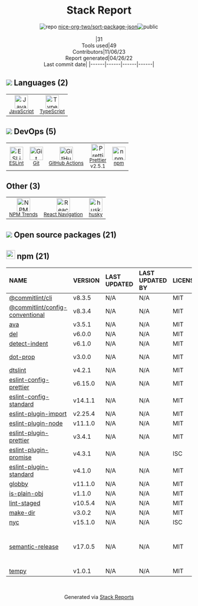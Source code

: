 <!--
--- Readme.md Snippet without images Start ---
## Tech Stack
nice-org-two/sort-package-json is built on the following main stack:
- [JavaScript](https://developer.mozilla.org/en-US/docs/Web/JavaScript) – Languages
- [TypeScript](http://www.typescriptlang.org) – Languages
- [ESLint](http://eslint.org/) – Code Review
- [React Navigation](https://reactnavigation.org/) – Cross-Platform Mobile Tools
- [Prettier](https://prettier.io/) – Code Review
- [GitHub Actions](https://github.com/features/actions) – Continuous Integration

Full tech stack [here](/tech.md)
--- Readme.md Snippet without images End ---

--- Readme.md Snippet with images Start ---
## Tech Stack
nice-org-two/sort-package-json is built on the following main stack:
- <img width='25' height='25' src='https://img.stackshare.io/service/1209/javascript.jpeg' alt='JavaScript'/> [JavaScript](https://developer.mozilla.org/en-US/docs/Web/JavaScript) – Languages
- <img width='25' height='25' src='https://img.stackshare.io/service/1612/bynNY5dJ.jpg' alt='TypeScript'/> [TypeScript](http://www.typescriptlang.org) – Languages
- <img width='25' height='25' src='https://img.stackshare.io/service/3337/Q4L7Jncy.jpg' alt='ESLint'/> [ESLint](http://eslint.org/) – Code Review
- <img width='25' height='25' src='https://img.stackshare.io/service/6422/react-navigation.png' alt='React Navigation'/> [React Navigation](https://reactnavigation.org/) – Cross-Platform Mobile Tools
- <img width='25' height='25' src='https://img.stackshare.io/service/7035/default_66f265943abed56bcdbfca1c866a4261b1fbb063.jpg' alt='Prettier'/> [Prettier](https://prettier.io/) – Code Review
- <img width='25' height='25' src='https://img.stackshare.io/service/11563/actions.png' alt='GitHub Actions'/> [GitHub Actions](https://github.com/features/actions) – Continuous Integration

Full tech stack [here](/tech.md)
--- Readme.md Snippet with images End ---
-->
<div align="center">

# Stack Report
![](https://img.stackshare.io/repo.svg "repo") [nice-org-two/sort-package-json](https://github.com/nice-org-two/sort-package-json)![](https://img.stackshare.io/public_badge.svg "public")
<br/><br/>
|31<br/>Tools used|49<br/>Contributors|11/06/23 <br/>Report generated|04/26/22<br/>Last commit date|
|------|------|------|------|
</div>

## <img src='https://img.stackshare.io/languages.svg'/> Languages (2)
<table><tr>
  <td align='center'>
  <img width='36' height='36' src='https://img.stackshare.io/service/1209/javascript.jpeg' alt='JavaScript'>
  <br>
  <sub><a href="https://developer.mozilla.org/en-US/docs/Web/JavaScript">JavaScript</a></sub>
  <br>
  <sub></sub>
</td>

<td align='center'>
  <img width='36' height='36' src='https://img.stackshare.io/service/1612/bynNY5dJ.jpg' alt='TypeScript'>
  <br>
  <sub><a href="http://www.typescriptlang.org">TypeScript</a></sub>
  <br>
  <sub></sub>
</td>

</tr>
</table>

## <img src='https://img.stackshare.io/devops.svg'/> DevOps (5)
<table><tr>
  <td align='center'>
  <img width='36' height='36' src='https://img.stackshare.io/service/3337/Q4L7Jncy.jpg' alt='ESLint'>
  <br>
  <sub><a href="http://eslint.org/">ESLint</a></sub>
  <br>
  <sub></sub>
</td>

<td align='center'>
  <img width='36' height='36' src='https://img.stackshare.io/service/1046/git.png' alt='Git'>
  <br>
  <sub><a href="http://git-scm.com/">Git</a></sub>
  <br>
  <sub></sub>
</td>

<td align='center'>
  <img width='36' height='36' src='https://img.stackshare.io/service/11563/actions.png' alt='GitHub Actions'>
  <br>
  <sub><a href="https://github.com/features/actions">GitHub Actions</a></sub>
  <br>
  <sub></sub>
</td>

<td align='center'>
  <img width='36' height='36' src='https://img.stackshare.io/service/7035/default_66f265943abed56bcdbfca1c866a4261b1fbb063.jpg' alt='Prettier'>
  <br>
  <sub><a href="https://prettier.io/">Prettier</a></sub>
  <br>
  <sub>v2.5.1</sub>
</td>

<td align='center'>
  <img width='36' height='36' src='https://img.stackshare.io/service/1120/lejvzrnlpb308aftn31u.png' alt='npm'>
  <br>
  <sub><a href="https://www.npmjs.com/">npm</a></sub>
  <br>
  <sub></sub>
</td>

</tr>
</table>

## Other (3)
<table><tr>
  <td align='center'>
  <img width='36' height='36' src='https://img.stackshare.io/service/12294/empty-logo-square.png' alt='NPM Trends'>
  <br>
  <sub><a href="https://www.npmtrends.com/">NPM Trends</a></sub>
  <br>
  <sub></sub>
</td>

<td align='center'>
  <img width='36' height='36' src='https://img.stackshare.io/service/6422/react-navigation.png' alt='React Navigation'>
  <br>
  <sub><a href="https://reactnavigation.org/">React Navigation</a></sub>
  <br>
  <sub></sub>
</td>

<td align='center'>
  <img width='36' height='36' src='https://img.stackshare.io/service/9527/5502029.jpeg' alt='husky'>
  <br>
  <sub><a href="https://github.com/typicode/husky">husky</a></sub>
  <br>
  <sub></sub>
</td>

</tr>
</table>


## <img src='https://img.stackshare.io/group.svg' /> Open source packages (21)</h2>

## <img width='24' height='24' src='https://img.stackshare.io/service/1120/lejvzrnlpb308aftn31u.png'/> npm (21)

|NAME|VERSION|LAST UPDATED|LAST UPDATED BY|LICENSE|VULNERABILITIES|
|:------|:------|:------|:------|:------|:------|
|[@commitlint/cli](https://github.com/conventional-changelog/commitlint)|v8.3.5|N/A|N/A |MIT|N/A|
|[@commitlint/config-conventional](https://github.com/conventional-changelog/commitlint)|v8.3.4|N/A|N/A |MIT|N/A|
|[ava](https://avajs.dev)|v3.5.1|N/A|N/A |MIT|N/A|
|[del](https://github.com/sindresorhus/del)|v6.0.0|N/A|N/A |MIT|N/A|
|[detect-indent](https://github.com/sindresorhus/detect-indent)|v6.1.0|N/A|N/A |MIT|N/A|
|[dot-prop](https://github.com/sindresorhus/dot-prop)|v3.0.0|N/A|N/A |MIT|[CVE-2020-8116](https://github.com/advisories/GHSA-ff7x-qrg7-qggm) (High)|
|[dtslint](https://github.com/Microsoft/dtslint)|v4.2.1|N/A|N/A |MIT|N/A|
|[eslint-config-prettier](https://github.com/prettier/eslint-config-prettier)|v6.15.0|N/A|N/A |MIT|N/A|
|[eslint-config-standard](https://github.com/standard/eslint-config-standard)|v14.1.1|N/A|N/A |MIT|N/A|
|[eslint-plugin-import](https://github.com/benmosher/eslint-plugin-import)|v2.25.4|N/A|N/A |MIT|N/A|
|[eslint-plugin-node](https://github.com/mysticatea/eslint-plugin-node)|v11.1.0|N/A|N/A |MIT|N/A|
|[eslint-plugin-prettier](https://github.com/prettier/eslint-plugin-prettier)|v3.4.1|N/A|N/A |MIT|N/A|
|[eslint-plugin-promise](https://github.com/xjamundx/eslint-plugin-promise)|v4.3.1|N/A|N/A |ISC|N/A|
|[eslint-plugin-standard](https://github.com/standard/eslint-plugin-standard)|v4.1.0|N/A|N/A |MIT|N/A|
|[globby](https://github.com/sindresorhus/globby)|v11.1.0|N/A|N/A |MIT|N/A|
|[is-plain-obj](https://github.com/sindresorhus/is-plain-obj)|v1.1.0|N/A|N/A |MIT|N/A|
|[lint-staged](https://github.com/okonet/lint-staged)|v10.5.4|N/A|N/A |MIT|N/A|
|[make-dir](https://github.com/sindresorhus/make-dir)|v3.0.2|N/A|N/A |MIT|N/A|
|[nyc](https://github.com/istanbuljs/nyc)|v15.1.0|N/A|N/A |ISC|N/A|
|[semantic-release](https://github.com/semantic-release/semantic-release)|v17.0.5|N/A|N/A |MIT|[CVE-2020-26226](https://github.com/advisories/GHSA-r2j6-p67h-q639) (High)<br/>[CVE-2022-31051](https://github.com/advisories/GHSA-x2pg-mjhr-2m5x) (Moderate)|
|[tempy](https://github.com/sindresorhus/tempy)|v1.0.1|N/A|N/A |MIT|N/A|

<br/>
<div align='center'>

Generated via [Stack Reports](https://stackshare.io/stack-report)
